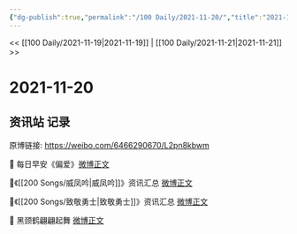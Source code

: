 ```yaml
---
{"dg-publish":true,"permalink":"/100 Daily/2021-11-20/","title":"2021-11-20","created":"2022-12-23T11:19:08.000+08:00","updated":"2023-02-26T00:50:23.000+08:00"}
---
```



<< [[100 Daily/2021-11-19\|2021-11-19]] | [[100 Daily/2021-11-21\|2021-11-21]] >>

# 2021-11-20

## 资讯站 记录

原博链接: https://weibo.com/6466290670/L2pn8kbwm

🌟 每日早安《偏爱》[微博正文](https://weibo.com/detail/4705526275901658)

🌟《[[200 Songs/威凤吟\|威凤吟]]》资讯汇总 [微博正文](https://weibo.com/detail/4705579857612135)

🌟《[[200 Songs/致敬勇士\|致敬勇士]]》资讯汇总 [微博正文](https://weibo.com/detail/4705582345093571)

🌟 黑颈鹤翩翩起舞 [微博正文](https://weibo.com/detail/4705727912609386)
